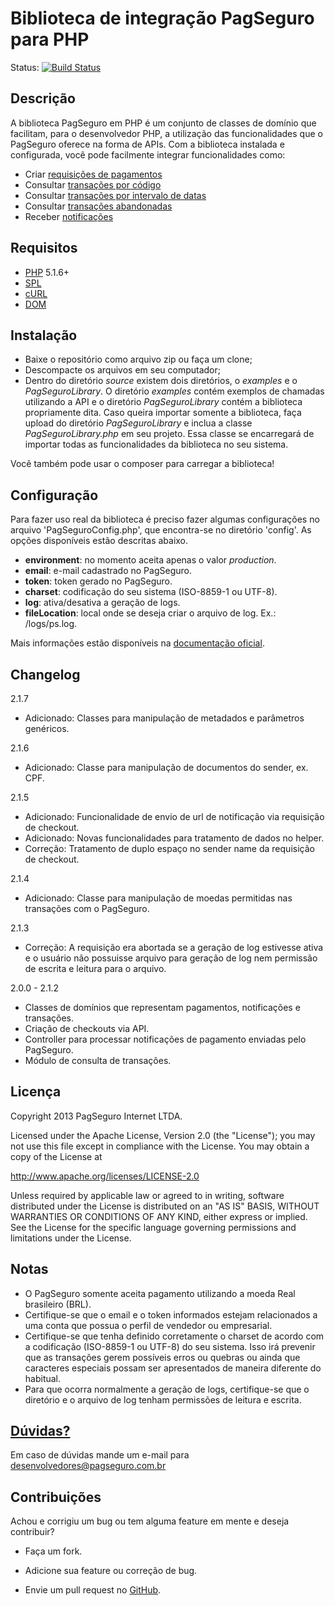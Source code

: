 Biblioteca de integração PagSeguro para PHP
===========================================

Status: [![Build Status](https://travis-ci.org/pagseguro/php.png?branch=master)](https://travis-ci.org/pagseguro/php)

Descrição
---------

A biblioteca PagSeguro em PHP é um conjunto de classes de domínio que facilitam, para o desenvolvedor PHP, a utilização das funcionalidades que o PagSeguro oferece na forma de APIs. Com a biblioteca instalada e configurada, você pode facilmente integrar funcionalidades como:

 - Criar [requisições de pagamentos]
 - Consultar [transações por código]
 - Consultar [transações por intervalo de datas]
 - Consultar [transações abandonadas]
 - Receber [notificações]


Requisitos
----------

 - [PHP] 5.1.6+
 - [SPL]
 - [cURL]
 - [DOM]


Instalação
----------

 - Baixe o repositório como arquivo zip ou faça um clone;
 - Descompacte os arquivos em seu computador;
 - Dentro do diretório *source* existem dois diretórios, o *examples* e o *PagSeguroLibrary*. O diretório *examples* contém exemplos de chamadas utilizando a API e o diretório *PagSeguroLibrary* contém a biblioteca propriamente dita. Caso queira importar somente a biblioteca, faça upload do diretório *PagSeguroLibrary* e inclua a classe *PagSeguroLibrary.php* em seu projeto. Essa classe se encarregará de importar todas as funcionalidades da biblioteca no seu sistema.

 Você também pode usar o composer para carregar a biblioteca!


Configuração
------------

Para fazer uso real da biblioteca é preciso fazer algumas configurações no arquivo 'PagSeguroConfig.php', que encontra-se no diretório 'config'. As opções disponíveis estão descritas abaixo.

 - **environment**: no momento aceita apenas o valor *production*.
 - **email**: e-mail cadastrado no PagSeguro.
 - **token**: token gerado no PagSeguro.
 - **charset**: codificação do seu sistema (ISO-8859-1 ou UTF-8).
 - **log**: ativa/desativa a geração de logs.
 - **fileLocation**: local onde se deseja criar o arquivo de log. Ex.: /logs/ps.log.

Mais informações estão disponíveis na [documentação oficial].


Changelog
---------

2.1.7

 - Adicionado: Classes para manipulação de metadados e parâmetros genéricos.

2.1.6

 - Adicionado: Classe para manipulação de documentos do sender, ex. CPF.

2.1.5

 - Adicionado: Funcionalidade de envio de url de notificação via requisição de checkout.
 - Adicionado: Novas funcionalidades para tratamento de dados no helper.
 - Correção: Tratamento de duplo espaço no sender name da requisição de checkout.
 
2.1.4

 - Adicionado: Classe para manipulação de moedas permitidas nas transações com o PagSeguro.

2.1.3

 - Correção: A requisição era abortada se a geração de log estivesse ativa e o usuário não possuisse arquivo para geração de log nem permissão de escrita e leitura para o arquivo.

2.0.0 - 2.1.2

 - Classes de domínios que representam pagamentos, notificações e transações.
 - Criação de checkouts via API.
 - Controller para processar notificações de pagamento enviadas pelo PagSeguro.
 - Módulo de consulta de transações.


Licença
-------

Copyright 2013 PagSeguro Internet LTDA.

Licensed under the Apache License, Version 2.0 (the "License"); you may not use this file except in compliance with the License. You may obtain a copy of the License at

http://www.apache.org/licenses/LICENSE-2.0

Unless required by applicable law or agreed to in writing, software distributed under the License is distributed on an "AS IS" BASIS, WITHOUT WARRANTIES OR CONDITIONS OF ANY KIND, either express or implied. See the License for the specific language governing permissions and limitations under the License.


Notas
-----

 - O PagSeguro somente aceita pagamento utilizando a moeda Real brasileiro (BRL).
 - Certifique-se que o email e o token informados estejam relacionados a uma conta que possua o perfil de vendedor ou empresarial.
 - Certifique-se que tenha definido corretamente o charset de acordo com a codificação (ISO-8859-1 ou UTF-8) do seu sistema. Isso irá prevenir que as transações gerem possíveis erros ou quebras ou ainda que caracteres especiais possam ser apresentados de maneira diferente do habitual.
 - Para que ocorra normalmente a geração de logs, certifique-se que o diretório e o arquivo de log tenham permissões de leitura e escrita.


[Dúvidas?]
----------

Em caso de dúvidas mande um e-mail para desenvolvedores@pagseguro.com.br


Contribuições
-------------

Achou e corrigiu um bug ou tem alguma feature em mente e deseja contribuir?

* Faça um fork.
* Adicione sua feature ou correção de bug.
* Envie um pull request no [GitHub].


  [requisições de pagamentos]: https://pagseguro.uol.com.br/v2/guia-de-integracao/api-de-pagamentos.html
  [notificações]: https://pagseguro.uol.com.br/v2/guia-de-integracao/api-de-notificacoes.html
  [transações por código]: https://pagseguro.uol.com.br/v2/guia-de-integracao/consulta-de-transacoes-por-codigo.html
  [transações por intervalo de datas]: https://pagseguro.uol.com.br/v2/guia-de-integracao/consulta-de-transacoes-por-intervalo-de-datas.html
  [transações abandonadas]: https://pagseguro.uol.com.br/v2/guia-de-integracao/consulta-de-transacoes-abandonadas.html
  [Dúvidas?]: https://pagseguro.uol.com.br/desenvolvedor/comunidade.jhtml
  [PHP]: http://www.php.net/
  [SPL]: http://php.net/manual/en/book.spl.php
  [cURL]: http://php.net/manual/en/book.curl.php
  [DOM]: http://php.net/manual/en/book.dom.php
  [GitHub]: https://github.com/pagseguro/php/
  [documentação oficial]: https://pagseguro.uol.com.br/v2/guia-de-integracao/tutorial-da-biblioteca-pagseguro-em-php.html
